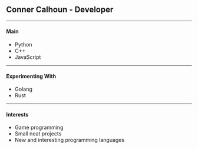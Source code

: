## Conner Calhoun - Developer


---
#### Main


- Python
- C++
- JavaScript

---
#### Experimenting With


- Golang
- Rust


---
#### Interests


- Game programming
- Small neat projects
- New and interesting programming languages

